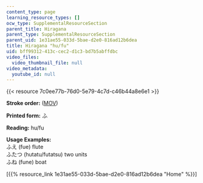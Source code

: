 ```yaml
---
content_type: page
learning_resource_types: []
ocw_type: SupplementalResourceSection
parent_title: Hiragana
parent_type: SupplementalResourceSection
parent_uid: 1e31ae55-033d-5bae-d2e0-816ad12b6dea
title: Hiragana "hu/fu"
uid: bff99312-413c-cec2-d1c3-bd7b5abffdbc
video_files:
  video_thumbnail_file: null
video_metadata:
  youtube_id: null
---
```


{{< resource 7c0ee77b-76d0-5e79-4c7d-c46b44a8e6e1 >}}

**Stroke order:** ([MOV](http://www.archive.org/download/MITRES21F.01S10_HIRAGANA_CHARACTERS/0453.mov))

**Printed form:** ふ

**Reading:** hu/fu

**Usage Examples:**  
ふえ (fue) flute  
ふたつ (hutatu/futatsu) two units  
ふね (fune) boat

  
\[{{% resource_link 1e31ae55-033d-5bae-d2e0-816ad12b6dea "Home" %}}\]